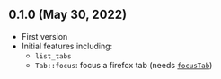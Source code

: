 ## 0.1.0 (May 30, 2022)
  - First version
  - Initial features including:
    - `list_tabs`
    - `Tab::focus`: focus a firefox tab (needs [`focusTab`](https://addons.mozilla.org/en-US/firefox/addon/focus_tab/))